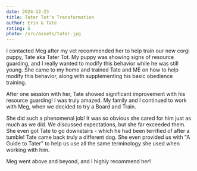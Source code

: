```yaml
---
date: 2024-12-23
title: Tater Tot's Transformation
author: Erin & Tate
rating: 5
photo: /src/assets/tater.jpg
---
```

I contacted Meg after my vet recommended her to help train our new corgi puppy, Tate aka Tater Tot. My puppy was showing signs of resource guarding, and I really wanted to modify this behavior while he was still young. She came to my home and trained Tate and ME on how to help modify this behavior, along with supplementing his basic obedience training.  
  
After one session with her, Tate showed significant improvement with his resource guarding! I was truly amazed. My family and I continued to work with Meg, when we decided to try a Board and Train.  
  
She did such a phenomenal job! It was so obvious she cared for him just as much as we did. We discussed expectations, but she far exceeded them. She even got Tate to go downstairs - which he had been terrified of after a tumble! Tate came back truly a different dog. She even provided us with "A Guide to Tater" to help us use all the same terminology she used when working with him.  
  
Meg went above and beyond, and I highly recommend her!